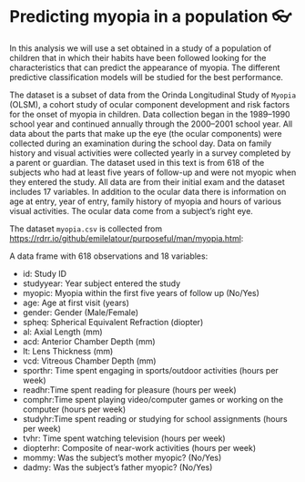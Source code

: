   # Predicting myopia in a population 👓

In this analysis we will use a set obtained in a study of a population of children that in which their habits have been followed looking for the characteristics that can predict the appearance of myopia. The different predictive classification models will be studied for the best performance.

  The dataset is a subset of data from the Orinda Longitudinal Study of `Myopia` (OLSM), a cohort study of ocular component development and risk factors for the onset of myopia in children. Data collection began in the 1989–1990 school year and continued annually through the 2000–2001 school year. All data about the parts that make up the eye (the ocular components) were collected during an examination during the school day. Data on family history and visual activities were collected yearly in a survey completed by a parent or guardian. The dataset used in this text is from 618 of the subjects who had at least five years of follow-up and were not myopic when they entered the study. All data are from their initial exam and the dataset includes 17 variables. In addition to the ocular data there is information on age at entry, year of entry, family history of myopia and hours of various visual activities. The ocular data come from a subject’s right eye.

  The dataset `myopia.csv` is collected from https://rdrr.io/github/emilelatour/purposeful/man/myopia.html:  

  A data frame with 618 observations and 18 variables:

  * id: Study ID
  * studyyear: Year subject entered the study
  * myopic: Myopia within the first five years of follow up (No/Yes)
  * age: Age at first visit (years)
  * gender: Gender (Male/Female)
  * spheq: Spherical Equivalent Refraction (diopter)
  * al: Axial Length (mm)
  * acd: Anterior Chamber Depth (mm)
  * lt: Lens Thickness (mm)
  * vcd: Vitreous Chamber Depth (mm)
  * sporthr: Time spent engaging in sports/outdoor activities (hours per week)
  * readhr:Time spent reading for pleasure (hours per week)
  * comphr:Time spent playing video/computer games or working on the computer (hours per week)
  * studyhr:Time spent reading or studying for school assignments (hours per week)
  * tvhr: Time spent watching television (hours per week)
  * diopterhr: Composite of near-work activities (hours per week)
  * mommy: Was the subject’s mother myopic? (No/Yes)
  * dadmy: Was the subject’s father myopic? (No/Yes)

